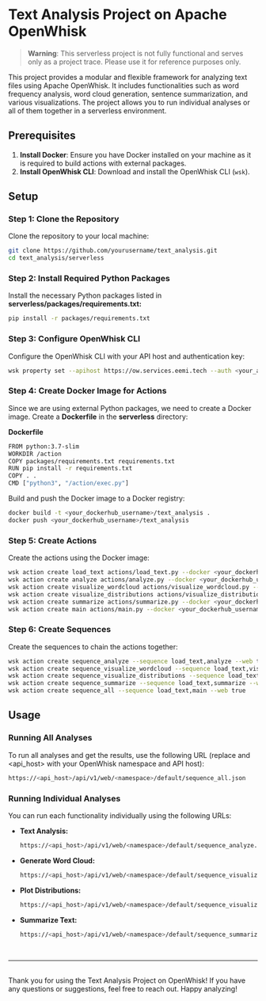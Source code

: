 # Text Analysis Project on Apache OpenWhisk

> **Warning**: This serverless project is not fully functional and serves only as a project trace. Please use it for reference purposes only.

This project provides a modular and flexible framework for analyzing text files using Apache OpenWhisk. It includes functionalities such as word frequency analysis, word cloud generation, sentence summarization, and various visualizations. The project allows you to run individual analyses or all of them together in a serverless environment.

## Prerequisites

1. **Install Docker**: Ensure you have Docker installed on your machine as it is required to build actions with external packages.
2. **Install OpenWhisk CLI**: Download and install the OpenWhisk CLI (`wsk`).

## Setup

### Step 1: Clone the Repository

Clone the repository to your local machine:
```bash
git clone https://github.com/yourusername/text_analysis.git
cd text_analysis/serverless
```

### Step 2: Install Required Python Packages
Install the necessary Python packages listed in 
**serverless/packages/requirements.txt:**
```bash
pip install -r packages/requirements.txt
```

### Step 3: Configure OpenWhisk CLI
Configure the OpenWhisk CLI with your API host and authentication key:

```bash
wsk property set --apihost https://ow.services.eemi.tech --auth <your_auth>
```

### Step 4: Create Docker Image for Actions
Since we are using external Python packages, we need to create a Docker image. Create a **Dockerfile** in the **serverless** directory:


**Dockerfile**
```bash
FROM python:3.7-slim
WORKDIR /action
COPY packages/requirements.txt requirements.txt
RUN pip install -r requirements.txt
COPY . .
CMD ["python3", "/action/exec.py"]
```

Build and push the Docker image to a Docker registry:

```bash
docker build -t <your_dockerhub_username>/text_analysis .
docker push <your_dockerhub_username>/text_analysis
```

### Step 5: Create Actions
Create the actions using the Docker image:

```bash
wsk action create load_text actions/load_text.py --docker <your_dockerhub_username>/text_analysis --web true --memory 256 --timeout 300000 --main load_text
wsk action create analyze actions/analyze.py --docker <your_dockerhub_username>/text_analysis --web true --memory 256 --timeout 300000 --main analyze
wsk action create visualize_wordcloud actions/visualize_wordcloud.py --docker <your_dockerhub_username>/text_analysis --web true --memory 256 --timeout 300000 --main visualize_wordcloud
wsk action create visualize_distributions actions/visualize_distributions.py --docker <your_dockerhub_username>/text_analysis --web true --memory 256 --timeout 300000 --main visualize_distributions
wsk action create summarize actions/summarize.py --docker <your_dockerhub_username>/text_analysis --web true --memory 256 --timeout 300000 --main summarize
wsk action create main actions/main.py --docker <your_dockerhub_username>/text_analysis --web true --memory 512 --timeout 300000 --main main
```

### Step 6: Create Sequences
Create the sequences to chain the actions together:

```bash
wsk action create sequence_analyze --sequence load_text,analyze --web true
wsk action create sequence_visualize_wordcloud --sequence load_text,visualize_wordcloud --web true
wsk action create sequence_visualize_distributions --sequence load_text,visualize_distributions --web true
wsk action create sequence_summarize --sequence load_text,summarize --web true
wsk action create sequence_all --sequence load_text,main --web true
```

## Usage

### Running All Analyses
To run all analyses and get the results, use the following URL (replace <namespace> and <api_host> with your OpenWhisk namespace and API host):

```bash
https://<api_host>/api/v1/web/<namespace>/default/sequence_all.json
```

### Running Individual Analyses
You can run each functionality individually using the following URLs:

- **Text Analysis:**
  ```bash
  https://<api_host>/api/v1/web/<namespace>/default/sequence_analyze.json
  ```
- **Generate Word Cloud:**
  ```bash
  https://<api_host>/api/v1/web/<namespace>/default/sequence_visualize_wordcloud.json
  
  ```
- **Plot Distributions:**
  ```bash
  https://<api_host>/api/v1/web/<namespace>/default/sequence_visualize_distributions.json
  ```
- **Summarize Text:**
  ```bash
  https://<api_host>/api/v1/web/<namespace>/default/sequence_summarize.json
  ```

<br>
<hr>
<br>
Thank you for using the Text Analysis Project on OpenWhisk! If you have any questions or suggestions, feel free to reach out. Happy analyzing!


